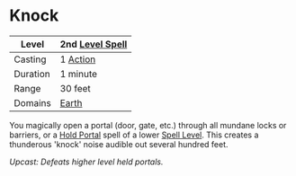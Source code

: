 # Knock

| Level    | 2nd [Level Spell](../../../Spell%20Level.md)                                           |
| -------- | --------------------------------------------------- |
| Casting  | 1 [Action](../../../../Game%20Procedures/Action.md) |
| Duration | 1 minute                                            |
| Range    | 30 feet                                             |
| Domains  | [Earth](../../../Spell%20Domains/Earth.md)          |

You magically open a portal (door, gate, etc.) through all mundane locks or barriers, or a [Hold Portal](../Level%201/Hold%20Portal.md) spell of a lower [Spell Level](../../../Spell%20Level.md).  This creates a thunderous 'knock' noise audible out several hundred feet.

*Upcast: Defeats higher level held portals.*